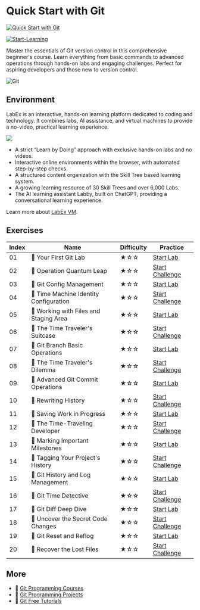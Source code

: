 # Quick Start with Git

[![Quick Start with Git](https://cover-creator.appbot.io/quick-start-with-git.png)](https://labex.io/courses/quick-start-with-git)

[![Start-Learning](https://img.shields.io/badge/Start-Learning-whitesmoke?style=for-the-badge)](https://labex.io/courses/quick-start-with-git)

Master the essentials of Git version control in this comprehensive beginner's course. Learn everything from basic commands to advanced operations through hands-on labs and engaging challenges. Perfect for aspiring developers and those new to version control.

![Git](https://img.shields.io/badge/Git-whitesmoke?style=for-the-badge&logo=git)


## Environment

LabEx is an interactive, hands-on learning platform dedicated to coding and technology. It combines labs, AI assistance, and virtual machines to provide a no-video, practical learning experience.

![](https://tutorial-screenshot.getvm.io/images/vm-1725247253.png)

- A strict “Learn by Doing” approach with exclusive hands-on labs and no videos.
- Interactive online environments within the browser, with automated step-by-step checks.
- A structured content organization with the Skill Tree based learning system.
- A growing learning resource of 30 Skill Trees and over 6,000 Labs.
- The AI learning assistant Labby, built on ChatGPT, providing a conversational learning experience.

Learn more about [LabEx VM](https://support.labex.io/using-labex/virtual-machine).

## Exercises

|   Index | Name                                  | Difficulty   | Practice                                                                                                           |
|---------|---------------------------------------|--------------|--------------------------------------------------------------------------------------------------------------------|
|      01 | 📖 Your First Git Lab                  | ★☆☆          | <a target='_blank' href='https://labex.io/tutorials/git-your-first-git-lab-92739'>Start Lab</a>                    |
|      02 | 🎯 Operation Quantum Leap              | ★☆☆          | <a target='_blank' href='https://labex.io/labs/git-operation-quantum-leap-387717'>Start Challenge</a>              |
|      03 | 📖 Git Config Management               | ★☆☆          | <a target='_blank' href='https://labex.io/tutorials/git-git-config-management-385164'>Start Lab</a>                |
|      04 | 🎯 Time Machine Identity Configuration | ★☆☆          | <a target='_blank' href='https://labex.io/labs/git-time-machine-identity-configuration-387720'>Start Challenge</a> |
|      05 | 📖 Working with Files and Staging Area | ★☆☆          | <a target='_blank' href='https://labex.io/tutorials/git-working-with-files-and-staging-area-387457'>Start Lab</a>  |
|      06 | 🎯 The Time Traveler's Suitcase        | ★☆☆          | <a target='_blank' href='https://labex.io/labs/git-the-time-traveler-s-suitcase-387725'>Start Challenge</a>        |
|      07 | 📖 Git Branch Basic Operations         | ★☆☆          | <a target='_blank' href='https://labex.io/tutorials/git-git-branch-basic-operations-385163'>Start Lab</a>          |
|      08 | 🎯 The Time Traveler's Dilemma         | ★☆☆          | <a target='_blank' href='https://labex.io/labs/git-the-time-traveler-s-dilemma-387733'>Start Challenge</a>         |
|      09 | 📖 Advanced Git Commit Operations      | ★☆☆          | <a target='_blank' href='https://labex.io/tutorials/git-advanced-git-commit-operations-387471'>Start Lab</a>       |
|      10 | 🎯 Rewriting History                   | ★☆☆          | <a target='_blank' href='https://labex.io/labs/git-rewriting-history-387746'>Start Challenge</a>                   |
|      11 | 📖 Saving Work in Progress             | ★☆☆          | <a target='_blank' href='https://labex.io/tutorials/git-saving-work-in-progress-387492'>Start Lab</a>              |
|      12 | 🎯 The Time-Traveling Developer        | ★☆☆          | <a target='_blank' href='https://labex.io/labs/git-the-time-traveling-developer-387759'>Start Challenge</a>        |
|      13 | 📖 Marking Important Milestones        | ★☆☆          | <a target='_blank' href='https://labex.io/tutorials/git-marking-important-milestones-387493'>Start Lab</a>         |
|      14 | 🎯 Tagging Your Project's History      | ★☆☆          | <a target='_blank' href='https://labex.io/labs/git-tagging-your-project-s-history-387763'>Start Challenge</a>      |
|      15 | 📖 Git History and Log Management      | ★☆☆          | <a target='_blank' href='https://labex.io/tutorials/git-git-history-and-log-management-387490'>Start Lab</a>       |
|      16 | 🎯 Git Time Detective                  | ★☆☆          | <a target='_blank' href='https://labex.io/labs/git-git-time-detective-387782'>Start Challenge</a>                  |
|      17 | 📖 Git Diff Deep Dive                  | ★☆☆          | <a target='_blank' href='https://labex.io/tutorials/git-git-diff-deep-dive-387489'>Start Lab</a>                   |
|      18 | 🎯 Uncover the Secret Code Changes     | ★☆☆          | <a target='_blank' href='https://labex.io/labs/uncover-the-secret-code-changes-387768'>Start Challenge</a>         |
|      19 | 📖 Git Reset and Reflog                | ★☆☆          | <a target='_blank' href='https://labex.io/tutorials/git-git-reset-and-reflog-387491'>Start Lab</a>                 |
|      20 | 🎯 Recover the Lost Files              | ★☆☆          | <a target='_blank' href='https://labex.io/labs/git-recover-the-lost-files-387781'>Start Challenge</a>              |

## More

- 🔗 [Git Programming Courses](https://github.com/labex-labs/awesome-programming-courses)
- 🔗 [Git Programming Projects](https://github.com/labex-labs/awesome-programming-projects)
- 🔗 [Git Free Tutorials](https://github.com/labex-labs/git-free-tutorials)


